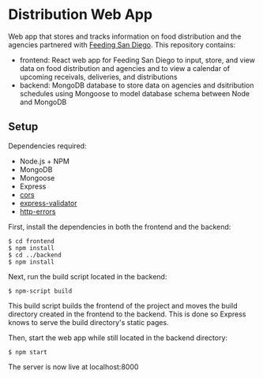 # Distribution Web App

Web app that stores and tracks information on food distribution and the agencies partnered with [Feeding San Diego](https://feedingsandiego.org/). 
This repository contains:
- frontend: React web app for Feeding San Diego to input, store, and view data on food distribution and agencies and to view a calendar of upcoming receivals, deliveries, and distributions
- backend: MongoDB database to store data on agencies and dsitribution schedules using Mongoose to model database schema between Node and MongoDB

## Setup

Dependencies required:
- Node.js + NPM
- MongoDB
- Mongoose
- Express
- [cors](https://www.npmjs.com/package/cors)
- [express-validator](https://github.com/express-validator/express-validator)
- [http-errors](https://www.npmjs.com/package/http-errors)

First, install the dependencies in both the frontend and the backend:
```
$ cd frontend
$ npm install
$ cd ../backend
$ npm install
```

Next, run the build script located in the backend:
```
$ npm-script build
```
This build script builds the frontend of the project and moves the build directory created in the frontend to the backend. This is done so Express knows to serve the build directory's static pages.

Then, start the web app while still located in the backend directory:
```
$ npm start
```
The server is now live at localhost:8000
